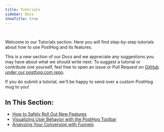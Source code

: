 ```yaml
---
title: Tutorials
sidebar: Docs
showTitle: true
---
```


<br>

Welcome to our Tutorials section. Here you will find step-by-step tutorials about how to use PostHog and its features. 

This is a new section of our Docs and we appreciate any suggestions you may have about what we should write next. To suggest a tutorial or contribute one yourself, feel free to open an issue or Pull Request on [GitHub under our posthog.com repo](https://github.com/PostHog/posthog.com).

If you do submit a tutorial, we'll be happy to send over a custom PostHog mug to you!

## **In This Section:**

- [How to Safely Roll Out New Features](/docs/tutorials/feature-flags)
- [Visualizing User Behavior with the PostHog Toolbar](/docs/tutorials/toolbar)
- [Analyzing Your Conversion with Funnels](/docs/tutorials/funnels)